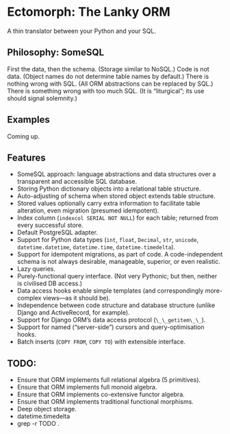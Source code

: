 Ectomorph: The Lanky ORM
============

A thin translator between your Python and your SQL.

Philosophy: SomeSQL
----------
First the data, then the schema. (Storage similar to NoSQL.)
Code is not data. (Object names do not determine table names by default.)
There is nothing wrong with SQL. (All ORM abstractions can be replaced by SQL.)
There is something wrong with too much SQL. (It is “liturgical”; its use should signal solemnity.)

Examples
--------
Coming up.

Features
--------
- SomeSQL approach: language abstractions and data structures over a transparent and accessible SQL database.
- Storing Python dictionary objects into a relational table structure.
- Auto-adjusting of schema when stored object extends table structure.
- Stored values optionally carry extra information to facilitate table alteration, even migration (presumed idempotent).
- Index column (`indexcol SERIAL NOT NULL`) for each table; returned from every successful store.
- Default PostgreSQL adapter.
- Support for Python data types (`int`, `float`, `Decimal`, `str`, `unicode`, `datetime.datetime`, `datetime.time`, `datetime.timedelta`).
- Support for idempotent migrations, as part of code. A code-independent schema is not always desirable, manageable, superior, or even realistic.
- Lazy queries.
- Purely-functional query interface. (Not very Pythonic; but then, neither is civilised DB access.)
- Data access hooks enable simple templates (and correspondingly more-complex views—as it should be).
- Independence between code structure and database structure (unlike Django and ActiveRecord, for example).
- Support for Django ORM’s data access protocol (`\_\_getitem\_\_`).
- Support for named (“server-side”) cursors and query-optimisation hooks.
- Batch inserts (`COPY FROM`, `COPY TO`) with extensible interface.

TODO:
----
- Ensure that ORM implements full relational algebra (5 primitives).
- Ensure that ORM implements full monoid algebra.
- Ensure that ORM implements co-extensive functor algebra.
- Ensure that ORM implements traditional functional morphisms.
- Deep object storage.
- datetime.timedelta
- grep -r TODO .
